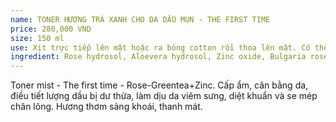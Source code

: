 ```yaml
---
name: TONER HƯƠNG TRÀ XANH CHO DA DẦU MỤN - THE FIRST TIME
price: 280,000 VND
size: 150 ml
use: Xịt trực tiếp lên mặt hoặc ra bông cotton rồi thoa lên mặt. Có thể thay thế xịt khoáng, xịt nhiều lần trong ngày.
ingredient: Rose hydrosol, Aloevera hydrosol, Zinc oxide, Bulgaria rose essential oil, Chamomile essential oil, Vitamin E, Jojoba oil, Acid Hyaluronic, Witch Hazel extract, Camellia sinensis extract, Melaleuca alternifolia oil, Optiphen.
---
```

Toner mist - The first time - Rose-Greentea+Zinc. Cấp ẩm, cân bằng da, điều tiết lượng dầu bị dư thừa, làm dịu da viêm sưng, diệt khuẩn và se mép chân lông. Hương thơm sảng khoái, thanh mát. 

